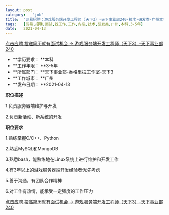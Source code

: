 ```yaml
---
layout:	post
category:	"job"
title:	"网易招聘：游戏服务端开发工程师（天下3）-天下事业部240-技术-研发类-广州本科3-5年"
tags:	[网易,招聘,面试,找工作,工作,内推,技术,研发类,广州,本科,3-5年]
date:	2021-04-13
---
```


[点击应聘 投递简历就有面试机会 ->  游戏服务端开发工程师（天下3）-天下事业部240](http://mobile.bole.netease.com/bole/boleDetail?id=30279&employeeId=346f03c3cda5f04c&key=all)



- **学历要求： **本科
- **工作年限： **3-5年
- **所属部门： **天下事业部-香格里拉工作室-天下3
- **工作城市： **广州
- **发布日期： **2021-04-13



**职位描述**

1.负责服务器端维护与开发

2.负责新活动、新系统的开发



**职位要求**

1.熟练掌握C/C++、Python

2.熟悉MySQL和MongoDB

3.熟悉bash，能熟练地在Linux系统上进行维护和开发工作

4.有3年以上的游戏服务器端开发经验者优先考虑

5.善于沟通，有团队合作精神

6.对工作有热情，能承受一定强度的工作压力



[点击应聘 投递简历就有面试机会 ->  游戏服务端开发工程师（天下3）-天下事业部240](http://mobile.bole.netease.com/bole/boleDetail?id=30279&employeeId=346f03c3cda5f04c&key=all)